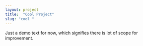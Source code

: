 ```yaml
---
layout: project
title:  "Cool Project"
slug: "cool "
---
```

Just a demo text for now, which signifies there is lot of scope for improvement.

